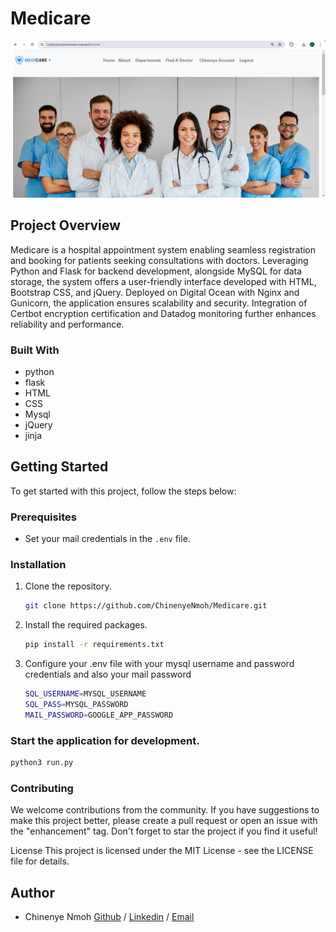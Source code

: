 # Medicare

![Homepage](tempsnip.png)

## Project Overview

Medicare is a hospital appointment system enabling seamless registration and booking for patients seeking consultations with doctors. Leveraging Python and Flask for backend development, alongside MySQL for data storage, the system offers a user-friendly interface developed with HTML, Bootstrap CSS, and jQuery. Deployed on Digital Ocean with Nginx and Gunicorn, the application ensures scalability and security. Integration of Certbot encryption certification and Datadog monitoring further enhances reliability and performance.

### Built With

- python
- flask
- HTML
- CSS
- Mysql
- jQuery
- jinja

## Getting Started

To get started with this project, follow the steps below:

### Prerequisites
- Set your mail  credentials  in the `.env` file.

### Installation

1. Clone the repository.
   ```sh
   git clone https://github.com/ChinenyeNmoh/Medicare.git
   ```
2. Install the required packages.
	```sh
	pip install -r requirements.txt
	```
3. Configure your .env file with your mysql username and password credentials and also your mail password
	```sh
	SQL_USERNAME=MYSQL_USERNAME
    SQL_PASS=MYSQL_PASSWORD
    MAIL_PASSWORD=GOOGLE_APP_PASSWORD

	```
### Start the application for development.
   ```sh
   python3 run.py
   ```

### Contributing
We welcome contributions from the community. If you have suggestions to make this project better, please create a pull request or open an issue with the "enhancement" tag. Don't forget to star the project if you find it useful!

License
This project is licensed under the MIT License - see the LICENSE file for details.

## Author
- Chinenye Nmoh [Github](https://github.com/ChinenyeNmoh/) / [Linkedin](https://www.linkedin.com/in/chinenye-nmoh-88479699/) / [Email](chinenyeumeaku@gmail.com) 

